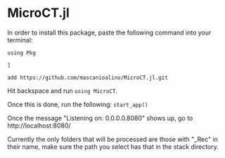 # MicroCT.jl

In order to install this package, paste the following command into your terminal:

`using Pkg`

`]`

`add https://github.com/mascanioalino/MicroCT.jl.git`

Hit backspace and run `using MicroCT`.

Once this is done, run the following: `start_app()`

Once the message "Listening on: 0.0.0.0.8080" shows up, go to http://localhost:8080/

Currently the only folders that will be processed are those with "\_Rec" in their name, make sure the path you select has that in the stack directory. 
